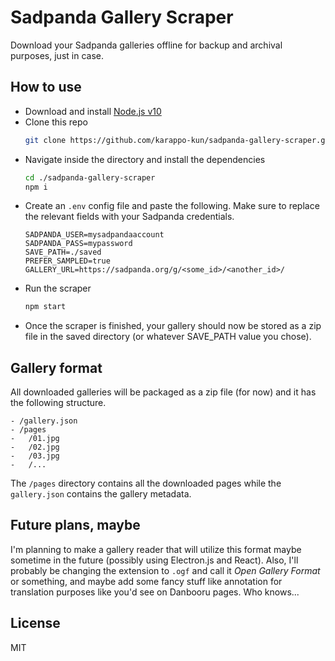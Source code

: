 # Sadpanda Gallery Scraper

Download your Sadpanda galleries offline for backup and archival purposes, just in case.

## How to use

- Download and install [Node.js v10](https://nodejs.org/en/)
- Clone this repo
  ```bash
  git clone https://github.com/karappo-kun/sadpanda-gallery-scraper.git
  ```
- Navigate inside the directory and install the dependencies
  ```bash
  cd ./sadpanda-gallery-scraper
  npm i
  ```
- Create an `.env` config file and paste the following. Make sure to replace the relevant fields with your Sadpanda credentials.
  ```
  SADPANDA_USER=mysadpandaaccount
  SADPANDA_PASS=mypassword
  SAVE_PATH=./saved
  PREFER_SAMPLED=true
  GALLERY_URL=https://sadpanda.org/g/<some_id>/<another_id>/
  ```
- Run the scraper
  ```bash
  npm start
  ```
- Once the scraper is finished, your gallery should now be stored as a zip file in the saved directory (or whatever SAVE_PATH value you chose).

## Gallery format

All downloaded galleries will be packaged as a zip file (for now) and it has the following structure.

```
- /gallery.json
- /pages
-   /01.jpg
-   /02.jpg
-   /03.jpg
-   /...
```

The `/pages` directory contains all the downloaded pages while the `gallery.json` contains the gallery metadata.

## Future plans, maybe

I'm planning to make a gallery reader that will utilize this format maybe sometime in the future (possibly using Electron.js and React). Also, I'll probably be changing the extension to `.ogf` and call it _Open Gallery Format_ or something, and maybe add some fancy stuff like annotation for translation purposes like you'd see on Danbooru pages. Who knows...

## License

MIT
